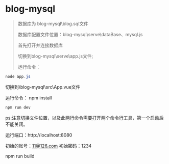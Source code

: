 # blog-mysql

> 数据库为 blog-mysql\blog.sql文件
>
> 数据库配置文件位置：blog-mysql\serve\dataBase、mysql.js
>
> 首先打开并连接数据库
>
> 切换到blog-mysql\serve\app.js文件;
>
> 运行命令：

```powershell
node app.js
```

切换到\blog-mysql\src\App.vue文件

运行命令：
npm install

```powershell
npm run dev
```

ps:注意切换文件位置，以及此两行命令需要打开两个命令行工具，第一个启动后不能关闭。

运行端口：http://localhost:8080

初始的账号：11@126.com
初始密码：1234

npm run build

